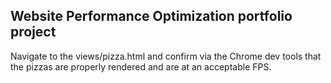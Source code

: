 ## Website Performance Optimization portfolio project

Navigate to the views/pizza.html and confirm via the Chrome dev tools that the pizzas are properly rendered and are at an acceptable FPS.
